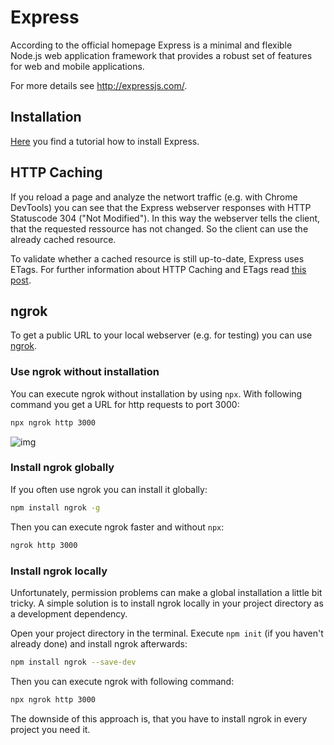 # Express

According to the official homepage Express is a minimal and flexible Node.js web application framework that provides a robust set of features for web and mobile applications.

For more details see http://expressjs.com/.

## Installation

[Here](https://expressjs.com/en/starter/installing.html) you find a tutorial how to install Express.

## HTTP Caching

If you reload a page and analyze the networt traffic (e.g. with Chrome DevTools) you can see that the Express webserver responses with HTTP Statuscode 304 ("Not Modified"). In this way the webserver tells the client, that the requested ressource has not changed. So the client can use the already cached resource.

To validate whether a cached resource is still up-to-date, Express uses ETags. For further information about HTTP Caching and ETags read [this post](https://developers.google.com/web/fundamentals/performance/optimizing-content-efficiency/http-caching?hl=de).

## ngrok

To get a public URL to your local webserver (e.g. for testing) you can use [ngrok](https://ngrok.com/).

### Use ngrok without installation

You can execute ngrok without installation by using `npx`. With following command you get a URL for http requests to port 3000:

```bash
npx ngrok http 3000
```
![img](./images/ngrok.png)

### Install ngrok globally

If you often use ngrok you can install it globally:

```bash
npm install ngrok -g
```

Then you can execute ngrok faster and without `npx`:

```bash
ngrok http 3000
```

### Install ngrok locally

Unfortunately, permission problems can make a global installation a little bit tricky. A simple solution is to install ngrok locally in your project directory as a development dependency. 

Open your project directory in the terminal. Execute `npm init` (if you haven't already done) and install ngrok afterwards:

```bash
npm install ngrok --save-dev
```

Then you can execute ngrok with following command:

```bash
npx ngrok http 3000
```

The downside of this approach is, that you have to install ngrok in every project you need it.

